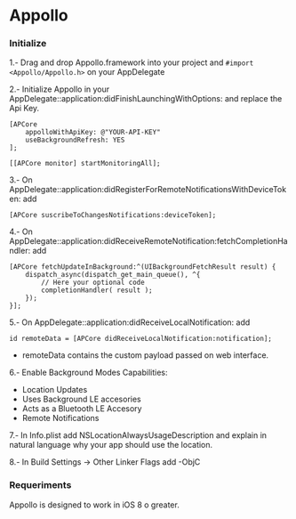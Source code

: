 # Appollo

### Initialize

1.- Drag and drop Appollo.framework into your project and ```#import <Appollo/Appollo.h>``` on your AppDelegate

2.- Initialize Appollo in your AppDelegate::application:didFinishLaunchingWithOptions: and replace the Api Key.

    [APCore
        appolloWithApiKey: @"YOUR-API-KEY"
        useBackgroundRefresh: YES
    ];
    
    [[APCore monitor] startMonitoringAll];
    
3.- On AppDelegate::application:didRegisterForRemoteNotificationsWithDeviceToken: add

    [APCore suscribeToChangesNotifications:deviceToken];
    
4.- On AppDelegate::application:didReceiveRemoteNotification:fetchCompletionHandler: add

    [APCore fetchUpdateInBackground:^(UIBackgroundFetchResult result) {
        dispatch_async(dispatch_get_main_queue(), ^{
            // Here your optional code
            completionHandler( result );
        });
    }];
    
5.- On AppDelegate::application:didReceiveLocalNotification: add

    id remoteData = [APCore didReceiveLocalNotification:notification];
    
  * remoteData contains the custom payload passed on web interface.

6.- Enable Background Modes Capabilities:
  * Location Updates
  * Uses Background LE accesories
  * Acts as a Bluetooth LE Accesory
  * Remote Notifications

7.- In Info.plist add NSLocationAlwaysUsageDescription and explain in natural language why your app should use the location.

8.- In Build Settings -> Other Linker Flags add -ObjC

### Requeriments

Appollo is designed to work in iOS 8 o greater.
